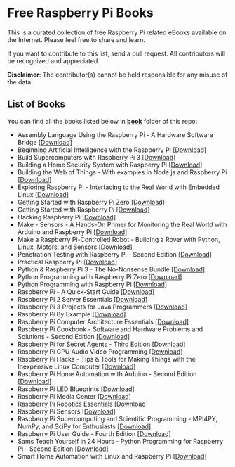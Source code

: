 # Free Raspberry Pi Books

This is a curated collection of free Raspberry Pi related eBooks available on the Internet. Please feel free to share and learn.

If you want to contribute to this list, send a pull request. All contributors will be recognized and appreciated.

**Disclaimer**: The contributor(s) cannot be held responsible for any misuse of the data.

## List of Books

You can find all the books listed below in [**book**](/book) folder of this repo:

* Assembly Language Using the Raspberry Pi - A Hardware Software Bridge [[Download]](/book/Assembly%20Language%20Using%20the%20Raspberry%20Pi%20-%20A%20Hardware%20Software%20Bridge.epub)
* Beginning Artificial Intelligence with the Raspberry Pi [[Download]](/book/Beginning%20Artificial%20Intelligence%20with%20the%20Raspberry%20Pi.pdf)
* Build Supercomputers with Raspberry Pi 3 [[Download]](/book/Build%20Supercomputers%20with%20Raspberry%20Pi%203.pdf)
* Building a Home Security System with Raspberry Pi [[Download]](/book/Building%20a%20Home%20Security%20System%20with%20Raspberry%20Pi.pdf)
* Building the Web of Things - With examples in Node.js and Raspberry Pi [[Download]](/book/Building%20the%20Web%20of%20Things%20-%20With%20examples%20in%20Node.js%20and%20Raspberry%20Pi.pdf)
* Exploring Raspberry Pi - Interfacing to the Real World with Embedded Linux [[Download]](/book/Exploring%20Raspberry%20Pi%20-%20Interfacing%20to%20the%20Real%20World%20with%20Embedded%20Linux.pdf)
* Getting Started with Raspberry Pi Zero [[Download]](/book/Getting%20Started%20with%20Raspberry%20Pi%20Zero.pdf)
* Getting Started with Raspberry Pi [[Download]](/book/Getting%20Started%20with%20Raspberry%20Pi.pdf)
* Hacking Raspberry Pi [[Download]](/book/Hacking%20Raspberry%20Pi.epub)
* Make - Sensors - A Hands-On Primer for Monitoring the Real World with Arduino and Raspberry Pi [[Download]](/book/Make%20-%20Sensors%20-%20A%20Hands-On%20Primer%20for%20Monitoring%20the%20Real%20World%20with%20Arduino%20and%20Raspberry%20Pi.epub)
* Make a Raspberry Pi-Controlled Robot - Building a Rover with Python, Linux, Motors, and Sensors [[Download]](/book/Make%20a%20Raspberry%20Pi-Controlled%20Robot%20-%20Building%20a%20Rover%20with%20Python%2C%20Linux%2C%20Motors%2C%20and%20Sensors.epub)
* Penetration Testing with Raspberry Pi - Second Edition [[Download]](/book/Penetration%20Testing%20with%20Raspberry%20Pi%20-%20Second%20Edition.pdf)
* Practical Raspberry Pi [[Download]](/book/Practical%20Raspberry%20Pi.pdf)
* Python & Raspberry Pi 3 - The No-Nonsense Bundle [[Download]](/book/Python%20%26%20Raspberry%20Pi%203%20-%20The%20No-Nonsense%20Bundle.epub)
* Python Programming with Raspberry Pi Zero [[Download]](/book/Python%20Programming%20with%20Raspberry%20Pi%20Zero.pdf)
* Python Programming with Raspberry Pi [[Download]](/book/Python%20Programming%20with%20Raspberry%20Pi.epub)
* Raspberry Pi - A Quick-Start Guide [[Download]](/book/Raspberry%20Pi%20-%20A%20Quick-Start%20Guide.pdf)
* Raspberry Pi 2 Server Essentials [[Download]](/book/Raspberry%20Pi%202%20Server%20Essentials.pdf)
* Raspberry Pi 3 Projects for Java Programmers [[Download]](/book/Raspberry%20Pi%203%20Projects%20for%20Java%20Programmers.pdf)
* Raspberry Pi By Example [[Download]](/book/Raspberry%20Pi%20By%20Example.pdf)
* Raspberry Pi Computer Architecture Essentials [[Download]](/book/Raspberry%20Pi%20Computer%20Architecture%20Essentials.pdf)
* Raspberry Pi Cookbook - Software and Hardware Problems and Solutions - Second Edition [[Download]](/book/Raspberry%20Pi%20Cookbook%20-%20Software%20and%20Hardware%20Problems%20and%20Solutions%20-%20Second%20Edition.epub)
* Raspberry Pi for Secret Agents - Third Edition [[Download]](/book/Raspberry%20Pi%20for%20Secret%20Agents%20-%20Third%20Edition.pdf)
* Raspberry Pi GPU Audio Video Programming [[Download]](/book/Raspberry%20Pi%20GPU%20Audio%20Video%20Programming.pdf)
* Raspberry Pi Hacks - Tips & Tools for Making Things with the Inexpensive Linux Computer [[Download]](/book/Raspberry%20Pi%20Hacks%20-%20Tips%20%26%20Tools%20for%20Making%20Things%20with%20the%20Inexpensive%20Linux%20Computer.pdf)
* Raspberry Pi Home Automation with Arduino - Second Edition [[Download]](/book/Raspberry%20Pi%20Home%20Automation%20with%20Arduino%20-%20Second%20Edition.pdf)
* Raspberry Pi LED Blueprints [[Download]](/book/Raspberry%20Pi%20LED%20Blueprints.pdf)
* Raspberry Pi Media Center [[Download]](/book/Raspberry%20Pi%20Media%20Center.pdf)
* Raspberry Pi Robotics Essentials [[Download]](/book/Raspberry%20Pi%20Robotics%20Essentials.pdf)
* Raspberry Pi Sensors [[Download]](/book/Raspberry%20Pi%20Sensors.pdf)
* Raspberry Pi Supercomputing and Scientific Programming - MPI4PY, NumPy, and SciPy for Enthusiasts [[Download]](/book/Raspberry%20Pi%20Supercomputing%20and%20Scientific%20Programming%20-%20MPI4PY%2C%20NumPy%2C%20and%20SciPy%20for%20Enthusiasts.pdf)
* Raspberry Pi User Guide - Fourth Edition [[Download]](/book/Raspberry%20Pi%20User%20Guide%20-%20Fourth%20Edition.pdf)
* Sams Teach Yourself in 24 Hours - Python Programming for Raspberry Pi - Second Edition [[Download]](/book/Sams%20Teach%20Yourself%20in%2024%20Hours%20-%20Python%20Programming%20for%20Raspberry%20Pi%20-%20Second%20Edition.epub)
* Smart Home Automation with Linux and Raspberry Pi [[Download]](/book/Smart%20Home%20Automation%20with%20Linux%20and%20Raspberry%20Pi.pdf)

